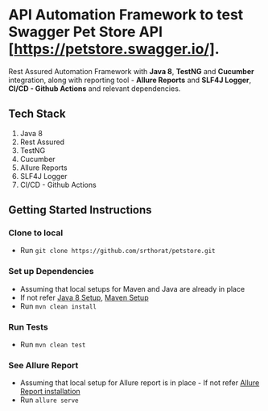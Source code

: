 # API Automation Framework to test Swagger Pet Store API [https://petstore.swagger.io/].
Rest Assured Automation Framework with **Java 8**, **TestNG** and **Cucumber** integration, along with reporting tool - **Allure Reports** and **SLF4J Logger**, **CI/CD - Github Actions** and relevant dependencies.

## Tech Stack
1. Java 8
2. Rest Assured
3. TestNG
4. Cucumber
5. Allure Reports
6. SLF4J Logger
7. CI/CD - Github Actions

## Getting Started Instructions
### Clone to local
* Run `git clone https://github.com/srthorat/petstore.git` 

### Set up Dependencies 
* Assuming that local setups for Maven and Java are already in place
* If not refer [Java 8 Setup](https://docs.oracle.com/javase/8/docs/technotes/guides/install/install_overview.html), [Maven Setup](https://www.baeldung.com/install-maven-on-windows-linux-mac)
* Run `mvn clean install`

### Run Tests
* Run `mvn clean test`

### See Allure Report
* Assuming that local setup for Allure report is in place - If not refer [Allure Report installation](https://allurereport.org/docs/gettingstarted-installation/) 
* Run `allure serve`
